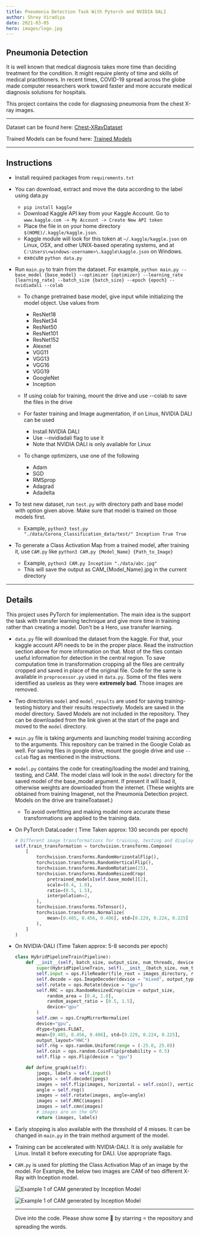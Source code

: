 ```yaml
---
title: Pneumonia Detection Task With Pytorch and NVIDIA DALI
author: Shrey Viradiya
date: 2021-03-05
hero: images/logo.jpg
---
```

## Pneumonia Detection

It is well known that medical diagnosis takes more time than deciding treatment for the condition. It might require plenty of time and skills of medical practitioners. In recent times, COVID-19 spread across the globe made computer researchers work toward faster and more accurate medical diagnosis solutions for hospitals. 

This project contains the code for diagnosing pneumonia from the chest X-ray images.

- - -

Dataset can be found here: [Chest-XRayDataset](https://www.kaggle.com/praveengovi/coronahack-chest-xraydataset)

Trained Models can be found here: [Trained Models](https://drive.google.com/drive/folders/1fx8SVrtOdtTdeOXox7aAZGe6RzjcW5Uk?usp=sharing)

- - -

## Instructions

* Install required packages from `requirements.txt`
* You can download, extract and move the data according to the label using data.py

  * `pip install kaggle`
  * Download Kaggle API key from your Kaggle Account. Go to `www.kaggle.com -> My Account -> Create New API token`
  * Place the file in on your home directory `$(HOME)/.kaggle/kaggle.json`.
  * Kaggle module will look for this token at `~/.kaggle/kaggle.json` on Linux, OSX, and other UNIX-based operating systems, and at `C:\Users\<windows-username>\.kaggle\kaggle.json` on Windows.
  * execute `python data.py`
* Run `main.py` to train from the dataset. For example, `python main.py --base_model {base_model} --optimizer {optimizer} --learning_rate {learning_rate} --batch_size {batch_size} --epoch {epoch} --nvidiadali --colab`

  * To change pretrained base model, give input while initializing the model object. Use values from 

    * ResNet18 
    * ResNet34
    * ResNet50
    * ResNet101
    * ResNet152
    * Alexnet 
    * VGG11
    * VGG13
    * VGG16
    * VGG19
    * GoogleNet
    * Inception
  * If using colab for training, mount the drive and use --colab to save the files in the drive
  * For faster training and Image augmentation, if on Linux, NVIDIA DALI can be used

    * Install NVIDIA DALI
    * Use --nvidiadali flag to use it
    * Note that NVIDIA DALI is only available for Linux
  * To change optimizers, use one of the following

    * Adam
    * SGD
    * RMSprop
    * Adagrad
    * Adadelta
* To test new dataset, run `test.py` with directory path and base model with option given above. Make sure that model is trained on those models first. 

  * Example, `python3 test.py "./data/Corona_Classification_data/test/" Inception True True`
* To generate a Class Activation Map from a trained model, after training it, use `CAM.py` like `python3 CAM.py {Model_Name} {Path_to_Image}`

  * Example, `python3 CAM.py Inception "./data/abc.jpg"`
  * This will save the output as CAM_{Model_Name}.jpg in the current directory

- - -

## Details

This project uses PyTorch for implementation. The main idea is the support the task with transfer learning technique and give more time in training rather than creating a model. Don't be a Hero, use transfer learning.

* `data.py` file will download the dataset from the kaggle. For that, your kaggle account API needs to be in the proper place. Read the instruction section above for more information on that. Most of the files contain useful information for detection in the central region. To save computation time in transformation cropping all the files are centrally cropped and saved in place of the original file. Code for the same is available in `preprocessor.py` used in `data.py`. Some of the files were identified as useless as they were **extremely bad**. Those images are removed.
* Two directories `model` and `model_results` are used for saving training-testing history and their results respectively. Models are saved in the model directory. Saved Models are not included in the repository. They can be downloaded from the link given at the start of the page and moved to the `model` directory.
* `main.py` file is taking arguments and launching model training according to the arguments. This repository can be trained in the Google Colab as well. For saving files in google drive, mount the google drive and use `--colab` flag as mentioned in the instructions.
* `model.py` contains the code for creating/loading the model and training, testing, and CAM. The model class will look in the `model` directory for the saved model of the base_model argument. If present it will load it, otherwise weights are downloaded from the internet. (These weights are obtained from training Imagenet, not the Pneumonia Detection project. Models on the drive are traineToataset.)

  * To avoid overfitting and making model more accurate these transformations are applied to the training data.
* On PyTorch DataLoader ( Time Taken approx: 130 seconds per epoch)

  ```python
  # Different image transformations for training, testing and displaying
  self.train_transformation = torchvision.transforms.Compose(
      [
          torchvision.transforms.RandomHorizontalFlip(),
          torchvision.transforms.RandomVerticalFlip(),
          torchvision.transforms.RandomRotation(25),
          torchvision.transforms.RandomResizedCrop(
              pretrained_models[self.base_model][2],
              scale=(0.4, 1.0),
              ratio=(0.5, 1.5),
              interpolation=2,
          ),
          torchvision.transforms.ToTensor(),
          torchvision.transforms.Normalize(
              mean=[0.485, 0.456, 0.406], std=[0.229, 0.224, 0.225]
          ),
      ]
  )
  ```
* On NVIDIA-DALI (Time Taken approx: 5-8 seconds per epoch)

  ```python
  class HybridPipelineTrain(Pipeline):
      def __init__(self, batch_size, output_size, num_threads, device_id, images_directory):
          super(HybridPipelineTrain, self).__init__(batch_size, num_threads, device_id, seed = 12)
          self.input = ops.FileReader(file_root = images_directory, random_shuffle = True, initial_fill = 21)
          self.decode = ops.ImageDecoder(device = "mixed", output_type = types.RGB)
          self.rotate = ops.Rotate(device = "gpu")
          self.RRC = ops.RandomResizedCrop(size = output_size,
              random_area = [0.4, 1.0],
              random_aspect_ratio = [0.5, 1.5],
              device="gpu"
          )
          self.cmn = ops.CropMirrorNormalize(
          device="gpu",
          dtype=types.FLOAT,
          mean=[0.485, 0.456, 0.406], std=[0.229, 0.224, 0.225],
          output_layout="HWC")
          self.rng = ops.random.Uniform(range = (-25.0, 25.0))
          self.coin = ops.random.CoinFlip(probability = 0.5)
          self.flip = ops.Flip(device = "gpu")

      def define_graph(self):
          jpegs, labels = self.input()
          images = self.decode(jpegs)
          images = self.flip(images, horizontal = self.coin(), vertical = self.coin())
          angle = self.rng()
          images = self.rotate(images, angle=angle)
          images = self.RRC(images)
          images = self.cmn(images)
          # images are on the GPU
          return (images, labels)
  ```
* Early stopping is also available with the threshold of 4 misses. It can be changed in `main.py` in the train method argument of the model.
* Training can be accelerated with NVIDIA-DALI. It is only available for Linux. Install it before executing for DALI. Use appropriate flags.
* `CAM.py` is used for plotting the Class Activation Map of an image by the model. For Example, the below two images are CAM of two different X-Ray with Inception model.

  ![Example 1 of CAM generated by Inception Model](images/cam_inception.jpg "Example 1 of CAM generated by Inception Model")

  ![Example 1 of CAM generated by Inception Model](images/cam_inception_2.jpg "Example 1 of CAM generated by Inception Model")

  - - -

  Dive into the code. Please show some 💙 by starring ⭐ the repository and spreading the words.